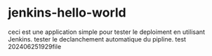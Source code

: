 # jenkins-hello-world
ceci est une application simple pour tester le deploiment en utilisant Jenkins.
tester le declanchement automatique du pipline.
test 202406251929file